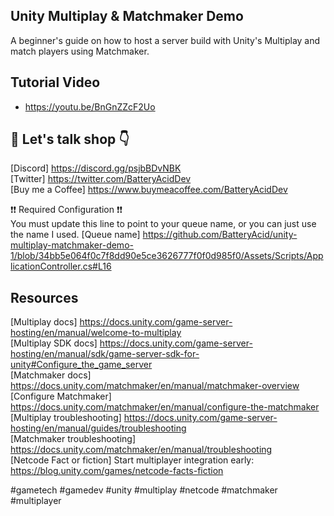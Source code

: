 ## Unity Multiplay & Matchmaker Demo

A beginner's guide on how to host a server build with Unity's Multiplay and match players using Matchmaker.

## Tutorial Video  

* https://youtu.be/BnGnZZcF2Uo

## 👋 Let's talk shop 👇  
[Discord] https://discord.gg/psjbBDvNBK  
[Twitter] https://twitter.com/BatteryAcidDev  
[Buy me a Coffee] https://www.buymeacoffee.com/BatteryAcidDev

❗️❗️ Required Configuration ❗️❗️  
You must update this line to point to your queue name, or you can just use the name I used.
[Queue name] https://github.com/BatteryAcid/unity-multiplay-matchmaker-demo-1/blob/34bb5e064f0c7f8dd90e5ce3626777f0f0d985f0/Assets/Scripts/ApplicationController.cs#L16

## Resources
[Multiplay docs] https://docs.unity.com/game-server-hosting/en/manual/welcome-to-multiplay  
[Multiplay SDK docs] https://docs.unity.com/game-server-hosting/en/manual/sdk/game-server-sdk-for-unity#Configure_the_game_server  
[Matchmaker docs] https://docs.unity.com/matchmaker/en/manual/matchmaker-overview  
[Configure Matchmaker] https://docs.unity.com/matchmaker/en/manual/configure-the-matchmaker  
[Multiplay troubleshooting] https://docs.unity.com/game-server-hosting/en/manual/guides/troubleshooting  
[Matchmaker troubleshooting] https://docs.unity.com/matchmaker/en/manual/troubleshooting  
[Netcode Fact or fiction] Start multiplayer integration early: https://blog.unity.com/games/netcode-facts-fiction  


#gametech #gamedev #unity #multiplay #netcode #matchmaker #multiplayer
